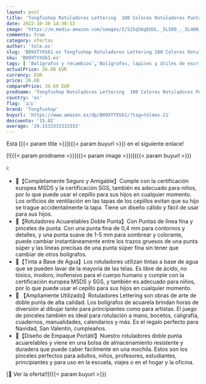 ```yaml
---
layout: post
title: 'Tongfushop Rotuladores Lettering  100 Colores Rotuladores Punta Pincel  Rotulador Doble Punta para Niños y Adultos Dibujo  Caligrafía  Lettering  Bullet Journal'
date: 2022-10-30 14:30:53
image: 'https://m.media-amazon.com/images/I/515qS6gEUUL._SL500_._SL400_.jpg'
comments: true
category: ofertas
author: 'tole.es'
slug: 'B09XTYXS61-es Tongfushop Rotuladores Lettering 100 Colores Rotuladores...'
sku: 'B09XTYXS61-es'
tags: [ 'Bolígrafos y recambios','Bolígrafos, lápices y útiles de escritura','Oficina y papelería','Rotuladores de punta fina','rotulador','rotuladores','tongfushop','🇪🇸', ]
actualPrice: 26.08 EUR
currency: EUR
price: 26.08
comparePrice: 30.69 EUR
prodname: 'Tongfushop Rotuladores Lettering  100 Colores Rotuladores Punta Pincel  Rotulador Doble Punta para Niños y Adultos Dibujo  Caligrafía  Lettering  Bullet Journal'
country: 'es'
flag: '🇪🇸'
brand: 'Tongfushop'
buyurl: 'https://www.amazon.es/dp/B09XTYXS61/?tag=tolees-21'
descuento: '15.02'
average: '29.1533333333333'
---
```


Está [{{< param title >}}]({{< param buyurl >}}) en el siguiente enlace!

[![{{< param prodname >}}]({{< param image >}})]({{< param buyurl >}})

ℹ️:

- 🎨【Completamente Seguro y Amigable】Cumple con la certificación europea MSDS y la certificación SGS, también es adecuado para niños, por lo que puede usar el cepillo para sus hijos en cualquier momento. Los orificios de ventilación en las tapas de los cepillos evitan que su hijo se trague accidentalmente la tapa. Tiene un diseño cálido y fácil de usar para sus hijos.
- 🎨【Rotuladores Acuarelables Doble Punta】Con Puntas de línea fina y pinceles de punta. Con una punta fina de 0,4 mm para contornos y detalles, y una punta suave de 1-5 mm para sombrear y colorante, puede cambiar instantáneamente entre los trazos gruesos de una punta súper y las líneas precisas de una punta súper fina sin tener que cambiar de otros bolígrafos.
- 🎨【Tinta a Base de Agua】Los rotuladores utilizan tintas a base de agua que se pueden lavar de la mayoría de las telas. Es libre de ácido, no tóxico, inodoro, inofensivo para el cuerpo humano y cumple con la certificación europea MSDS y SGS, y también es adecuado para niños, por lo que puede usar el cepillo para sus hijos en cualquier momento.
- 🎨 【Ampliamente Utilizado】Rotuladores Lettering son obras de arte de doble punta de alta calidad. Los bolígrafos de acuarela brindan horas de diversión al dibujar tanto para principiantes como para artistas. El juego de pinceles también es ideal para rotulación a mano, bocetos, caligrafía, cuadernos, manualidades, calendarios y más. Es el regalo perfecto para Navidad, San Valentín, cumpleaños.
- 🎨【Diseño de Empaque Portátil】Nuestro rotuladores doble punta acuarelables y viene en una bolsa de almacenamiento resistente y duradera que puede caber fácilmente en una mochila. Estos son los pinceles perfectos para adultos, niños, profesores, estudiantes, principiantes y para uso en la escuela, viajes o en el hogar y la oficina.

[🛒 Ver la oferta!!]({{< param buyurl >}})
